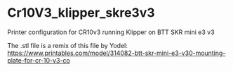 # Cr10V3_klipper_skre3v3
Printer configuration for CR10v3 running Klipper on BTT SKR mini e3 v3

The .stl file is a remix of this file by Yodel: https://www.printables.com/model/314082-btt-skr-mini-e3-v30-mounting-plate-for-cr-10-v3-co
